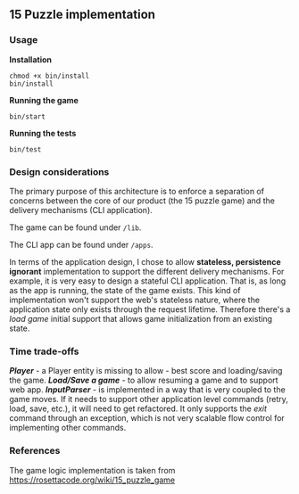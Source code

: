 ## 15 Puzzle implementation

### Usage

**Installation**
```
chmod +x bin/install
bin/install
```
**Running the game**
```
bin/start
```
**Running the tests**
```
bin/test
```

### Design considerations
The primary purpose of this architecture is to enforce a separation of concerns between the core of our product (the 15 puzzle game) and the delivery mechanisms (CLI application).

The game can be found under ```/lib```.

The CLI app can be found under ```/apps```.

In terms of the application design, I chose to allow **stateless, persistence ignorant** implementation to support the different delivery mechanisms. For example, it is very easy to design a stateful CLI application. That is, as long as the app is running, the state of the game exists. This kind of implementation won't support the web's stateless nature, where the application state only exists through the request lifetime. Therefore there's a *load game* initial support that allows game initialization from an existing state.

### Time trade-offs
***Player*** - a Player entity is missing to allow - best score and loading/saving the game.
***Load/Save a game*** - to allow resuming a game and to support web app.
***InputParser*** - is implemented in a way that is very coupled to the game moves. If it needs to support other application level commands (retry, load, save, etc.), it will need to get refactored.  It only supports the *exit* command through an exception, which is not very scalable flow control for implementing other commands.

### References
The game logic implementation is taken from https://rosettacode.org/wiki/15_puzzle_game

